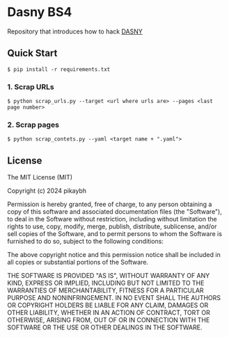 # Dasny BS4

Repository that introduces how to hack [DASNY](https://www.dasny.org/)

## Quick Start

```
$ pip install -r requirements.txt
```

### 1. Scrap URLs

```
$ python scrap_urls.py --target <url where urls are> --pages <last page number>
```

### 2. Scrap pages

```
$ python scrap_contets.py --yaml <target name + ".yaml">
```

## License

The MIT License (MIT)

Copyright (c) 2024 pikaybh

Permission is hereby granted, free of charge, to any person obtaining a copy of this software and associated documentation files (the "Software"), to deal in the Software without restriction, including without limitation the rights to use, copy, modify, merge, publish, distribute, sublicense, and/or sell copies of the Software, and to permit persons to whom the Software is furnished to do so, subject to the following conditions:

The above copyright notice and this permission notice shall be included in all copies or substantial portions of the Software.

THE SOFTWARE IS PROVIDED "AS IS", WITHOUT WARRANTY OF ANY KIND, EXPRESS OR IMPLIED, INCLUDING BUT NOT LIMITED TO THE WARRANTIES OF MERCHANTABILITY, FITNESS FOR A PARTICULAR PURPOSE AND NONINFRINGEMENT. IN NO EVENT SHALL THE AUTHORS OR COPYRIGHT HOLDERS BE LIABLE FOR ANY CLAIM, DAMAGES OR OTHER LIABILITY, WHETHER IN AN ACTION OF CONTRACT, TORT OR OTHERWISE, ARISING FROM, OUT OF OR IN CONNECTION WITH THE SOFTWARE OR THE USE OR OTHER DEALINGS IN THE SOFTWARE.